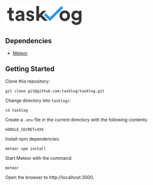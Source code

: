 <img alt="Tasklog Logo" src="public/img/logo_dark.svg" width="250px">

## Dependencies

- [Meteor](https://www.meteor.com/)

## Getting Started

Clone this repository:
```
git clone git@github.com:tasklog/tasklog.git
```

Change directory into `tasklog/`:
```
cd tasklog
```

Create a `.env` file in the current directory with the following contents:
```
GOOGLE_SECRET=XXX
```

Install npm dependencies:
```
meteor npm install
```

Start Meteor with the command:
```
meteor
```

Open the browser to http://localhost:3000.
